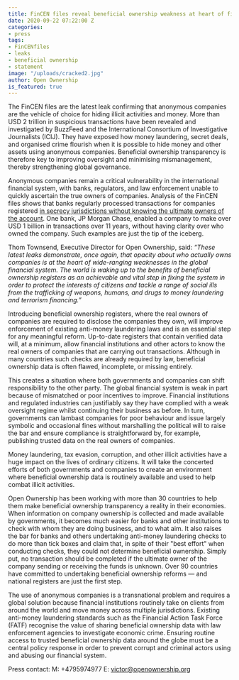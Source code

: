 ```yaml
---
title: FinCEN files reveal beneficial ownership weakness at heart of financial system
date: 2020-09-22 07:22:00 Z
categories:
- press
tags:
- FinCENfiles
- leaks
- beneficial ownership
- statement
image: "/uploads/cracked2.jpg"
author: Open Ownership
is_featured: true
---
```


The FinCEN files are the latest leak confirming that anonymous companies are the vehicle of choice for hiding illicit activities and money. More than USD 2 trillion in suspicious transactions have been revealed and investigated by BuzzFeed and the International Consortium of Investigative Journalists (ICIJ). They have exposed how money laundering, secret deals, and organised crime flourish when it is possible to hide money and other assets using anonymous companies. Beneficial ownership transparency is therefore key to improving oversight and minimising mismanagement, thereby strengthening global governance.

Anonymous companies remain a critical vulnerability in the international financial system, with banks, regulators, and law enforcement unable to quickly ascertain the true owners of companies. Analysis of the FinCEN files shows that banks regularly processed transactions for companies registered [in secrecy jurisdictions without knowing the ultimate owners of the account](https://www.icij.org/investigations/fincen-files/mining-sars-data/). One bank, JP Morgan Chase, enabled a company to make over USD 1 billion in transactions over 11 years, without having clarity over who owned the company. Such examples are just the tip of the iceberg.

Thom Townsend, Executive Director for Open Ownership, said: *“These latest leaks demonstrate, once again, that opacity about who actually owns companies is at the heart of wide-ranging weaknesses in the global financial system. The world is waking up to the benefits of beneficial ownership registers as an achievable and vital step in fixing the system in order to protect the interests of citizens and tackle a range of social ills from the trafficking of weapons, humans, and drugs to money laundering and terrorism financing.”*

Introducing beneficial ownership registers, where the real owners of companies are required to disclose the companies they own, will improve enforcement of existing anti-money laundering laws and is an essential step for any meaningful reform. Up-to-date registers that contain verified data will, at a minimum, allow financial institutions and other actors to know the real owners of companies that are carrying out transactions. Although in many countries such checks are already required by law, beneficial ownership data is often flawed, incomplete, or missing entirely.

This creates a situation where both governments and companies can shift responsibility to the other party. The global financial system is weak in part because of mismatched or poor incentives to improve. Financial institutions and regulated industries can justifiably say they have complied with a weak oversight regime whilst continuing their business as before. In turn, governments can lambast companies for poor behaviour and issue largely symbolic and occasional fines without marshalling the political will to raise the bar and ensure compliance is straightforward by, for example, publishing trusted data on the real owners of companies.

Money laundering, tax evasion, corruption, and other illicit activities have a huge impact on the lives of ordinary citizens. It will take the concerted efforts of both governments and companies to create an environment where beneficial ownership data is routinely available and used to help combat illicit activities.

Open Ownership has been working with more than 30 countries to help them make beneficial ownership transparency a reality in their economies. When information on company ownership is collected and made available by governments, it becomes much easier for banks and other institutions to check with whom they are doing business, and to what aim. It also raises the bar for banks and others undertaking anti-money laundering checks to do more than tick boxes and claim that, in spite of their "best effort" when conducting checks, they could not determine beneficial ownership. Simply put, no transaction should be completed if the ultimate owner of the company sending or receiving the funds is unknown. Over 90 countries have committed to undertaking beneficial ownership reforms — and national registers are just the first step.

The use of anonymous companies is a transnational problem and requires a global solution because financial institutions routinely take on clients from around the world and move money across multiple jurisdictions. Existing anti-money laundering standards such as the Financial Action Task Force (FATF) recognise the value of sharing beneficial ownership data with law enforcement agencies to investigate economic crime. Ensuring routine access to trusted beneficial ownership data around the globe must be a central policy response in order to prevent corrupt and criminal actors using and abusing our financial system.


Press contact:
M: +4795974977
E: victor@openownership.org
